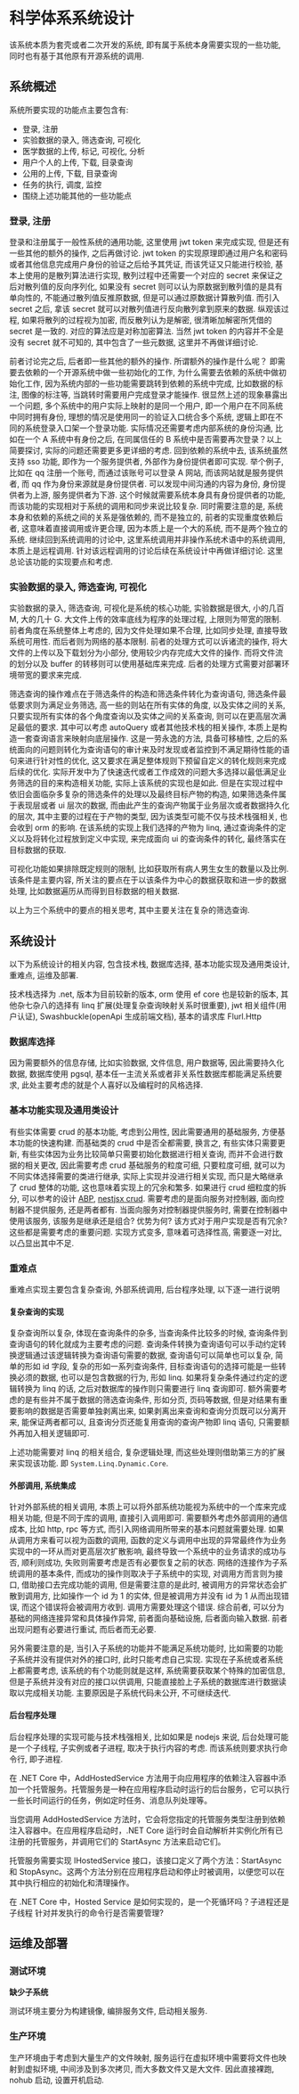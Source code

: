 # 科学体系系统设计

该系统本质为套壳或者二次开发的系统, 即有属于系统本身需要实现的一些功能, 同时也有基于其他原有开源系统的调用.

## 系统概述

系统所要实现的功能点主要包含有:
- 登录, 注册
- 实验数据的录入, 筛选查询, 可视化
- 医学数据的上传, 标记, 可视化, 分析
- 用户个人的上传, 下载, 目录查询
- 公用的上传, 下载, 目录查询
- 任务的执行, 调度, 监控 
- 围绕上述功能其他的一些功能点

### 登录, 注册

登录和注册属于一般性系统的通用功能, 这里使用 jwt token 来完成实现, 但是还有一些其他的额外的操作, 之后再做讨论. jwt token 的实现原理即通过用户名和密码或者其他信息完成用户身份的验证之后给予其凭证, 而该凭证又只能进行校验, 基本上使用的是散列算法进行实现, 散列过程中还需要一个对应的 secret 来保证之后对散列值的反向序列化, 如果没有 secret 则可以认为原数据到散列值的是具有单向性的, 不能通过散列值反推原数据, 但是可以通过原数据计算散列值. 而引入 secret 之后, 拿该 secret 就可以对散列值进行反向散列拿到原来的数据. 纵观该过程, 如果将散列的过程视为加密, 而反散列认为是解密, 很清晰加解密所凭借的 secret 是一致的. 对应的算法应是对称加密算法. 当然 jwt token 的内容并不全是没有 secret 就不可知的, 其中包含了一些元数据, 这里并不再做详细讨论. 

前者讨论完之后, 后者即一些其他的额外的操作. 所谓额外的操作是什么呢？ 即需要去依赖的一个开源系统中做一些初始化的工作, 为什么需要去依赖的系统中做初始化工作, 因为系统内部的一些功能需要跳转到依赖的系统中完成, 比如数据的标注, 图像的标注等, 当跳转时需要用户完成登录才能操作. 很显然上述的现象暴露出一个问题, 多个系统中的用户实际上映射的是同一个用户, 即一个用户在不同系统中同时拥有身份, 理想的情况是使用同一的验证入口统合多个系统, 逻辑上即在不同的系统登录入口架一个登录功能. 实际情况还需要考虑内部系统的身份沟通, 比如在一个 A 系统中有身份之后, 在同属信任的 B 系统中是否需要再次登录？以上简要探讨, 实际的问题还需要更多更详细的考虑. 回到依赖的系统中去, 该系统虽然支持 sso 功能, 即作为一个服务提供者, 外部作为身份提供者即可实现. 举个例子, 比如在 qq 注册一个账号, 而通过该账号可以登录 A 网站, 而该网站就是服务提供者, 而 qq 作为身份来源就是身份提供者. 可以发现中间沟通的内容为身份, 身份提供者为上游, 服务提供者为下游. 这个时候就需要系统本身具有身份提供者的功能, 而该功能的实现相对于系统的调用和同步来说比较复杂. 同时需要注意的是, 系统本身和依赖的系统之间的关系是强依赖的, 而不是独立的, 前者的实现重度依赖后者, 这意味着直接调用或许更合理, 因为本质上是一个大的系统, 而不是两个独立的系统. 继续回到系统调用的讨论中, 这里系统调用并非操作系统术语中的系统调用, 本质上是远程调用. 针对该远程调用的讨论后续在系统设计中再做详细讨论. 这里总论该功能的实现要点和考虑.

### 实验数据的录入, 筛选查询, 可视化

实验数据的录入, 筛选查询, 可视化是系统的核心功能, 实验数据是很大, 小的几百 M, 大的几十 G. 大文件上传的效率底线为程序的处理过程, 上限则为带宽的限制. 前者角度在系统整体上考虑的, 因为文件处理如果不合理, 比如同步处理, 直接导致系统可用性. 而后者则为网络的基本限制. 前者的处理方式可以诉诸流的操作, 将大文件的上传以及下载划分为小部分, 使用较少内存完成大文件的操作. 而将文件流的划分以及 buffer 的转移则可以使用基础库来完成. 后者的处理方式需要对部署环境带宽的要求来完成. 

筛选查询的操作难点在于筛选条件的构造和筛选条件转化为查询语句, 筛选条件最低要求则为满足业务筛选, 高一些的则站在所有实体的角度, 以及实体之间的关系, 只要实现所有实体的各个角度查询以及实体之间的关系查询, 则可以在更高层次满足最低的要求. 其中可以考虑 autoQuery 或者其他技术栈的相关操作, 本质上是构造一套查询语言来映射向底层操作. 这是一劳永逸的方法, 具备可移植性, 之后的系统面向的问题则转化为查询语句的审计来及时发现或者监控到不满足期待性能的语句来进行针对性的优化, 这又要求在满足整体规则下预留自定义的转化规则来完成后续的优化. 实际开发中为了快速迭代或者工作成效的问题大多选择以最低满足业务筛选的目的来构造相关功能, 实际上该系统的实现也是如此. 但是在实现过程中依旧会面临杂多复杂的筛选条件的处理以及最终目标产物的构造, 如果筛选条件属于表现层或者 ui 层次的数据, 而由此产生的查询产物属于业务层次或者数据持久化的层次, 其中主要的过程在于产物的类型, 因为该类型可能不仅与技术栈强相关, 也会收到 orm 的影响. 在该系统的实现上我们选择的产物为 linq, 通过查询条件的定义以及将转化过程放到定义中实现, 来完成面向 ui 的查询条件的转化, 最终落实在目标数据的获取.

可视化功能如果排除既定规则的限制, 比如获取所有病人男生女生的数量以及比例. 该条件是主要内容, 所关注的要点在于以该条件为中心的数据获取和进一步的数据处理, 比如数据遍历从而得到目标数据的相关数据. 

以上为三个系统中的要点的相关思考, 其中主要关注在复杂的筛选查询.

## 系统设计

以下为系统设计的相关内容, 包含技术栈, 数据库选择, 基本功能实现及通用类设计, 重难点, 运维及部署.

技术栈选择为 .net, 版本为目前较新的版本, orm 使用 ef core 也是较新的版本, 其他杂七杂八的选择有 linq 扩展(处理复杂查询映射关系时很重要), jwt 相关组件(用户认证), Swashbuckle(openApi 生成前端文档), 基本的请求库 Flurl.Http

### 数据库选择

因为需要额外的信息存储, 比如实验数据, 文件信息, 用户数据等, 因此需要持久化数据, 数据库使用 pgsql, 基本任一主流关系或者非关系性数据库都能满足系统要求, 此处主要考虑的就是个人喜好以及编程时的风格选择.

### 基本功能实现及通用类设计

有些实体需要 crud 的基本功能, 考虑到公用性, 因此需要通用的基础服务, 方便基本功能的快速构建. 而基础类的 crud 中是否全都需要, 换言之, 有些实体只需要更新, 有些实体因为业务比较简单只需要初始化数据进行相关查询, 而并不会进行数据的相关更改, 因此需要考虑 crud 基础服务的粒度可细, 只要粒度可细, 就可以为不同实体选择需要的类进行继承, 实际上实现并没进行相关实现, 而只是大略继承了 crud 整体的功能, 这也意味着实现上的冗余和繁多. 如果进行 crud 细粒度的拆分, 可以参考的设计 [ABP](https://www.cnblogs.com/txw999/p/6972173.html), [nestjsx crud](https://github.com/nestjsx/crud/wiki/Controllers#options). 需要考虑的是面向服务对控制器, 面向控制器不提供服务, 还是两者都有. 当面向服务对控制器提供服务时, 需要在控制器中使用该服务, 该服务是继承还是组合? 优势为何? 该方式对于用户实现是否有冗余? 这些都是需要考虑的重要问题. 实现方式变多, 意味着可选择性高, 需要逐一对比, 以凸显出其中不足.

### 重难点

重难点实现主要包含复杂查询, 外部系统调用, 后台程序处理, 以下逐一进行说明

#### 复杂查询的实现

复杂查询所以复杂, 体现在查询条件的杂多, 当查询条件比较多的时候, 查询条件到查询语句的转化就成为主要考虑的问题. 查询条件转换为查询语句可以手动约定转换逻辑通过该逻辑转换为查询语句需要的数据, 查询语句可以简单也可以复杂, 简单的形如 id 字段, 复杂的形如一系列查询条件, 目标查询语句的选择可能是一些转换必须的数据, 也可以是包含数据的行为, 形如 linq. 如果将复杂条件通过约定的逻辑转换为 linq 的话, 之后对数据库的操作则只需要进行 linq 查询即可. 额外需要考虑的是有些并不属于数据的筛选查询条件, 形如分页, 页码等数据, 但是对结果有重要影响的数据是否需要单独剥离出来, 如果剥离出来查询和查询分页既可以分离开来, 能保证两者都可以, 且查询分页还能复用查询的查询产物即 linq 语句, 只需要额外再加入相关逻辑即可.

上述功能需要对 linq 的相关组合, 复杂逻辑处理, 而这些处理则借助第三方的扩展来实现该功能. 即 `System.Linq.Dynamic.Core`.

#### 外部调用, 系统集成

针对外部系统的相关调用, 本质上可以将外部系统功能视为系统中的一个库来完成相关功能, 但是不同于库的调用, 直接引入调用即可. 需要额外考虑外部调用的通信成本, 比如 http, rpc 等方式, 而引入网络调用所带来的基本问题就需要处理. 如果从调用方来看可以视为函数的调用, 函数的定义与调用中出现的异常最终作为业务实现中的一环从而对更高层次扩散影响, 最终导致一个系统中的业务请求的成功与否, 顺利则成功, 失败则需要考虑是否有必要恢复之前的状态. 网络的连接作为子系统调用的基本条件, 而成功的操作则取决于子系统中的实现, 对调用方而言则为接口, 借助接口去完成功能的调用, 但是需要注意的是此时, 被调用方的异常状态会扩散到调用方, 比如操作一个 id 为 1 的实体, 但是被调用方并没有 id 为 1 从而出现错误, 而这个错误将会被调用方收到. 调用方需要处理这个错误. 综合前者, 可以分为基础的网络连接异常和具体操作异常, 前者面向基础设施, 后者面向输入数据. 前者出现问题有必要进行重试, 而后者而无必要.

另外需要注意的是, 当引入子系统的功能并不能满足系统功能时, 比如需要的功能子系统并没有提供对外的接口时, 此时只能考虑自己实现. 实现在子系统或者系统上都需要考虑, 该系统的有个功能则就是这样, 系统需要获取某个特殊的加密信息, 但是子系统并没有对应的接口以供调用, 只能直接脸上子系统的数据库进行数据读取以完成相关功能. 主要原因是子系统代码未公开, 不可继续迭代.

#### 后台程序处理

后台程序处理的实现可能与技术栈强相关, 比如如果是 nodejs 来说, 后台处理可能是一个子线程, 子实例或者子进程, 取决于执行内容的考虑. 而该系统则要求执行命令行, 即子进程. 

在 .NET Core 中，AddHostedService 方法用于向应用程序的依赖注入容器中添加一个托管服务。托管服务是一种在应用程序启动时运行的后台服务，它可以执行一些长时间运行的任务，例如定时任务、消息队列处理等。

当您调用 AddHostedService 方法时，它会将您指定的托管服务类型注册到依赖注入容器中。在应用程序启动时，.NET Core 运行时会自动解析并实例化所有已注册的托管服务，并调用它们的 StartAsync 方法来启动它们。

托管服务需要实现 IHostedService 接口，该接口定义了两个方法：StartAsync 和 StopAsync。这两个方法分别在应用程序启动和停止时被调用，以便您可以在其中执行相应的初始化和清理操作。

在 .NET Core 中，Hosted Service 是如何实现的，是一个死循环吗？子进程还是子线程
针对并发执行的命令行是否需要管理?

## 运维及部署

### 测试环境

**缺少子系统**

测试环境主要分为构建镜像, 编排服务文件, 启动相关服务.

### 生产环境

生产环境由于考虑到大量生产的文件映射, 服务运行在虚拟环境中需要将文件也映射到虚拟环境, 中间涉及到多次拷贝, 而大多数文件又是大文件. 因此直接裸跑, nohub 启动, 设置开机启动.

